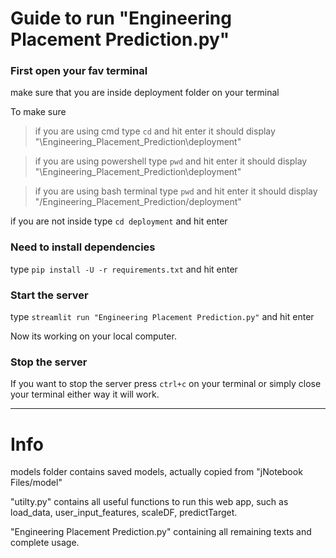 # Guide to run "Engineering Placement Prediction.py"

  

### First open your fav terminal

make sure that you are inside deployment folder on your terminal

To make sure

  

> if you are using cmd
type `cd` and hit enter it should display "\Engineering_Placement_Prediction\deployment"

  

> if you are using powershell
type `pwd` and hit enter it should display "\Engineering_Placement_Prediction\deployment"

  

> if you are using bash terminal
type `pwd` and hit enter it should display "/Engineering_Placement_Prediction/deployment"

  

if you are not inside type `cd deployment` and hit enter

  

### Need to install dependencies

  

type `pip install -U -r requirements.txt` and hit enter

  

### Start the server

type `streamlit run "Engineering Placement Prediction.py"` and hit enter

Now its working on your local computer.

### Stop the server

If you want to stop the server press `ctrl+c` on your terminal or simply close your terminal either way it will work.

___

# Info

models folder contains saved models, actually copied from "jNotebook Files/model"

"utilty.py" contains all useful functions to run this web app, such as load_data, user_input_features, scaleDF, predictTarget.

"Engineering Placement Prediction.py" containing all remaining texts and complete usage.